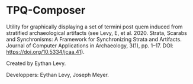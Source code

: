 # TPQ-Composer
Utility for graphically displaying a set of termini post quem induced from stratified archaeological artifacts (see Levy, E, et al. 2020. Strata, Scarabs and Synchronisms: A Framework for Synchronizing Strata and Artifacts. Journal of Computer Applications in Archaeology, 3(1), pp. 1–17. DOI: https://doi.org/10.5334/jcaa.41).

Created by Eythan Levy.

Developpers: Eythan Levy, Joseph Meyer.